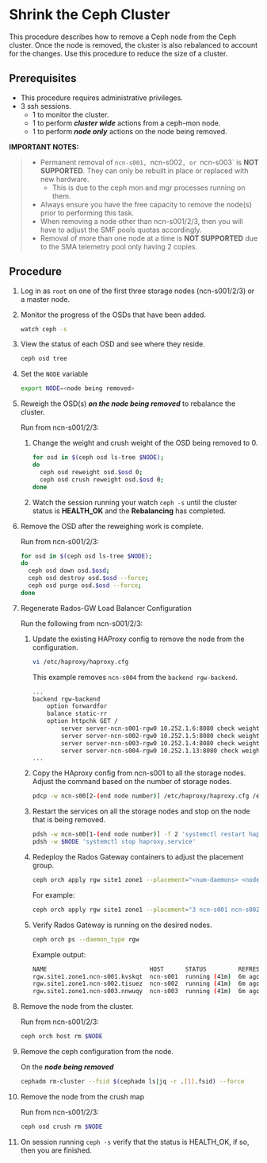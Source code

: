 # Shrink the Ceph Cluster

This procedure describes how to remove a Ceph node from the Ceph cluster. Once the node is removed, the cluster is also rebalanced to account for the changes. Use this procedure to reduce the size of a cluster.

## Prerequisites

* This procedure requires administrative privileges.
* 3 ssh sessions.
  * 1 to monitor the cluster.
  * 1 to perform ***cluster wide*** actions from a ceph-mon node.
  * 1 to perform ***node only*** actions on the node being removed.

**IMPORTANT NOTES:**

> * Permanent removal of `ncn-s001, `ncn-s002`, or `ncn-s003` is **NOT SUPPORTED**. They can only be rebuilt in place or replaced with new hardware.
>   * This is due to the ceph mon and mgr processes running on them.
> * Always ensure you have the free capacity to remove the node(s) prior to performing this task.
> * When removing a node other than ncn-s001/2/3, then you will have to adjust the SMF pools quotas accordingly.
> * Removal of more than one node at a time is **NOT SUPPORTED** due to the SMA telemetry pool only having 2 copies.

## Procedure

1. Log in as `root` on one of the first three storage nodes (ncn-s001/2/3) or a master node.

2. Monitor the progress of the OSDs that have been added.

    ```bash
    watch ceph -s
    ```

3. View the status of each OSD and see where they reside.

    ```bash
    ceph osd tree
    ```

4. Set the `NODE` variable

   ```bash
   export NODE=<node being removed>
   ```

5. Reweigh the OSD\(s\) ***on the node being removed*** to rebalance the cluster.

    Run from ncn-s001/2/3:

    1. Change the weight and crush weight of the OSD being removed to 0.

        ```bash
        for osd in $(ceph osd ls-tree $NODE);
        do
          ceph osd reweight osd.$osd 0;
          ceph osd crush reweight osd.$osd 0;
        done
        ```

    2. Watch the session running your watch `ceph -s` until the cluster status is **HEALTH_OK** and the **Rebalancing** has completed.

6. Remove the OSD after the reweighing work is complete.

    Run from ncn-s001/2/3:

    ```bash
    for osd in $(ceph osd ls-tree $NODE);
    do
      ceph osd down osd.$osd;
      ceph osd destroy osd.$osd --force;
      ceph osd purge osd.$osd --force;
    done
    ```

7. Regenerate Rados-GW Load Balancer Configuration

    Run the following from ncn-s001/2/3:

    1. Update the existing HAProxy config to remove the node from the configuration.

        ```bash
        vi /etc/haproxy/haproxy.cfg
        ```

        This example removes `ncn-s004` from the `backend rgw-backend`.

        ```bash
        ...
        backend rgw-backend
            option forwardfor
            balance static-rr
            option httpchk GET /
                server server-ncn-s001-rgw0 10.252.1.6:8080 check weight 100
                server server-ncn-s002-rgw0 10.252.1.5:8080 check weight 100
                server server-ncn-s003-rgw0 10.252.1.4:8080 check weight 100
                server server-ncn-s004-rgw0 10.252.1.13:8080 check weight 100   <--- Line to remove
        ...
        ```

    2. Copy the HAproxy config from ncn-s001 to all the storage nodes. Adjust the command based on the number of storage nodes.

        ```bash
        pdcp -w ncn-s00[2-(end node number)] /etc/haproxy/haproxy.cfg /etc/haproxy/haproxy.cfg
        ```

   3. Restart the services on all the storage nodes and stop on the node that is being removed.

        ```bash
        pdsh -w ncn-s00[1-(end node number)] -f 2 'systemctl restart haproxy.service'
        pdsh -w $NODE 'systemctl stop haproxy.service'
        ```

   
    4. Redeploy the Rados Gateway containers to adjust the placement group.

        ```bash
        ceph orch apply rgw site1 zone1 --placement="<num-daemons> <node1 node2 node3 node4 ... >" --port=8080
        ```

        For example:

        ```bash
        ceph orch apply rgw site1 zone1 --placement="3 ncn-s001 ncn-s002 ncn-s003" --port=8080
        ```

    5. Verify Rados Gateway is running on the desired nodes.

        ```bash
        ceph orch ps --daemon_type rgw
        ```

        Example output:

        ```bash
        NAME                             HOST      STATUS         REFRESHED  AGE  VERSION  IMAGE NAME                         IMAGE ID      CONTAINER ID
        rgw.site1.zone1.ncn-s001.kvskqt  ncn-s001  running (41m)  6m ago     41m  15.2.8   registry.local/ceph/ceph:v15.2.8   553b0cb212c   6e323878db46
        rgw.site1.zone1.ncn-s002.tisuez  ncn-s002  running (41m)  6m ago     41m  15.2.8   registry.local/ceph/ceph:v15.2.8   553b0cb212c   278830a273d3
        rgw.site1.zone1.ncn-s003.nnwuqy  ncn-s003  running (41m)  6m ago     41m  15.2.8   registry.local/ceph/ceph:v15.2.8   553b0cb212c   a9706e6d7a69
        ```
  
8. Remove the node from the cluster.

    Run from ncn-s001/2/3:

    ```bash
    ceph orch host rm $NODE
    ```

9. Remove the ceph configuration from the node.

   On the ***node being removed***

    ```bash
    cephadm rm-cluster --fsid $(cephadm ls|jq -r .[1].fsid) --force
    ```

10. Remove the node from the crush map

    Run from ncn-s001/2/3:

    ```bash
    ceph osd crush rm $NODE
    ```

9. On session running `ceph -s` verify that the status is HEALTH_OK, if so, then you are finished.
